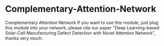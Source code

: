 # Complementary-Attention-Network
Complementary Attention Network
If you want to use this module, just plug this module into your network, please cite our paper "Deep Learning-based 
Solar-Cell Manufacturing Defect Detection with Novel Attention Network", thanks very much. 
